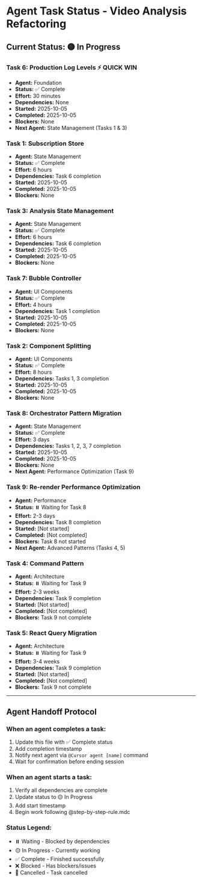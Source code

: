 # Agent Task Status - Video Analysis Refactoring

## Current Status: 🟡 In Progress

### Task 6: Production Log Levels ⚡ QUICK WIN
- **Agent:** Foundation
- **Status:** ✅ Complete
- **Effort:** 30 minutes
- **Dependencies:** None
- **Started:** 2025-10-05
- **Completed:** 2025-10-05
- **Blockers:** None
- **Next Agent:** State Management (Tasks 1 & 3)

### Task 1: Subscription Store
- **Agent:** State Management
- **Status:** ✅ Complete
- **Effort:** 6 hours
- **Dependencies:** Task 6 completion
- **Started:** 2025-10-05
- **Completed:** 2025-10-05
- **Blockers:** None

### Task 3: Analysis State Management
- **Agent:** State Management
- **Status:** ✅ Complete
- **Effort:** 6 hours
- **Dependencies:** Task 6 completion
- **Started:** 2025-10-05
- **Completed:** 2025-10-05
- **Blockers:** None

### Task 7: Bubble Controller
- **Agent:** UI Components
- **Status:** ✅ Complete
- **Effort:** 4 hours
- **Dependencies:** Task 1 completion
- **Started:** 2025-10-05
- **Completed:** 2025-10-05
- **Blockers:** None

### Task 2: Component Splitting
- **Agent:** UI Components
- **Status:** ✅ Complete
- **Effort:** 8 hours
- **Dependencies:** Tasks 1, 3 completion
- **Started:** 2025-10-05
- **Completed:** 2025-10-05
- **Blockers:** None

### Task 8: Orchestrator Pattern Migration
- **Agent:** State Management
- **Status:** ✅ Complete
- **Effort:** 3 days
- **Dependencies:** Tasks 1, 2, 3, 7 completion
- **Started:** 2025-10-05
- **Completed:** 2025-10-05
- **Blockers:** None
- **Next Agent:** Performance Optimization (Task 9)

### Task 9: Re-render Performance Optimization
- **Agent:** Performance
- **Status:** ⏸️ Waiting for Task 8
- **Effort:** 2-3 days
- **Dependencies:** Task 8 completion
- **Started:** [Not started]
- **Completed:** [Not completed]
- **Blockers:** Task 8 not started
- **Next Agent:** Advanced Patterns (Tasks 4, 5)

### Task 4: Command Pattern
- **Agent:** Architecture
- **Status:** ⏸️ Waiting for Task 9
- **Effort:** 2-3 weeks
- **Dependencies:** Task 9 completion
- **Started:** [Not started]
- **Completed:** [Not completed]
- **Blockers:** Task 9 not complete

### Task 5: React Query Migration
- **Agent:** Architecture
- **Status:** ⏸️ Waiting for Task 9
- **Effort:** 3-4 weeks
- **Dependencies:** Task 9 completion
- **Started:** [Not started]
- **Completed:** [Not completed]
- **Blockers:** Task 9 not complete

---

## Agent Handoff Protocol

### When an agent completes a task:
1. Update this file with ✅ Complete status
2. Add completion timestamp
3. Notify next agent via `@Cursor agent [name]` command
4. Wait for confirmation before ending session

### When an agent starts a task:
1. Verify all dependencies are complete
2. Update status to 🟡 In Progress
3. Add start timestamp
4. Begin work following @step-by-step-rule.mdc

### Status Legend:
- ⏸️ Waiting - Blocked by dependencies
- 🟡 In Progress - Currently working
- ✅ Complete - Finished successfully
- ❌ Blocked - Has blockers/issues
- 🚫 Cancelled - Task cancelled
